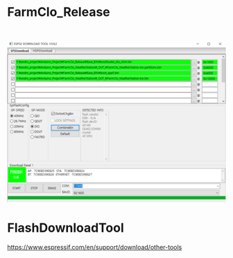 # FarmClo_Release
<p><img sec="https://github.com/androyoon78/FarmClo_Release/blob/main/flashdownload_start.png?raw=true" /> </p>
<p>
<img src="https://github.com/androyoon78/FarmClo_Release/blob/main/flashdownload.png?raw=true" />
  </p>

# FlashDownloadTool 
https://www.espressif.com/en/support/download/other-tools
